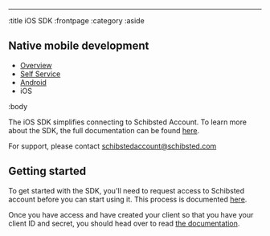 --------------------------------------------------------------------------------
:title iOS SDK
:frontpage
:category
:aside

## Native mobile development

- [Overview](/mobile/overview/)
- [Self Service](/mobile/selfservice/)
- [Android](/sdks/android/)
- iOS

:body

The iOS SDK simplifies connecting to Schibsted Account. To learn more about the SDK, the full documentation can be found
[here](https://schibsted.github.io/account-sdk-ios/).

For support, please contact [schibstedaccount@schibsted.com](mailto:schibstedaccount@schibsted.com)

## Getting started
To get started with the SDK, you'll need to request access to Schibsted account before you can start using it.
This process is documented [here](https://techdocs.spid.no/selfservice/access/). 

Once you have access and have created your client so that you have your client ID and secret, you should head over to
read [the documentation](https://schibsted.github.io/account-sdk-ios/).